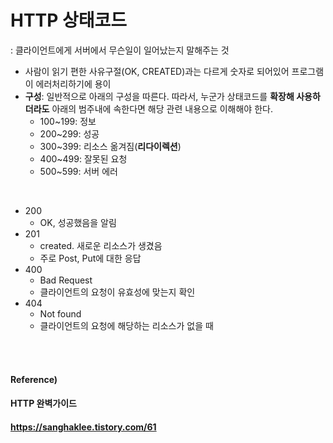 # HTTP 상태코드

: 클라이언트에게 서버에서 무슨일이 일어났는지 말해주는 것

* 사람이 읽기 편한 사유구절(OK, CREATED)과는 다르게 숫자로 되어있어 프로그램이 에러처리하기에 용이
* **구성**: 일반적으로 아래의 구성을 따른다. 따라서, 누군가 상태코드를 **확장해 사용하더라도** 아래의 범주내에 속한다면 해당 관련 내용으로 이해해야 한다.
  * 100~199: 정보
  * 200~299: 성공
  * 300~399: 리소스 옮겨짐(**리다이렉션**)
  * 400~499: 잘못된 요청
  * 500~599: 서버 에러

<br>

* 200
  * OK, 성공했음을 알림
* 201
  * created. 새로운 리소스가 생겼음
  * 주로 Post, Put에 대한 응답
* 400
  * Bad Request
  * 클라이언트의 요청이 유효성에 맞는지 확인
* 404
  * Not found
  * 클라이언트의 요청에 해당하는 리소스가 없을 때

<br><br>

#### Reference)

#### HTTP 완벽가이드

#### https://sanghaklee.tistory.com/61